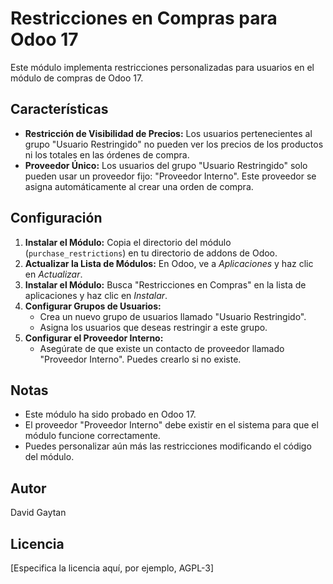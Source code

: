 # Restricciones en Compras para Odoo 17

Este módulo implementa restricciones personalizadas para usuarios en el módulo de compras de Odoo 17.

## Características

* **Restricción de Visibilidad de Precios:** Los usuarios pertenecientes al grupo "Usuario Restringido" no pueden ver los precios de los productos ni los totales en las órdenes de compra.
* **Proveedor Único:** Los usuarios del grupo "Usuario Restringido" solo pueden usar un proveedor fijo: "Proveedor Interno". Este proveedor se asigna automáticamente al crear una orden de compra.

## Configuración

1. **Instalar el Módulo:** Copia el directorio del módulo (`purchase_restrictions`) en tu directorio de addons de Odoo.
2. **Actualizar la Lista de Módulos:** En Odoo, ve a *Aplicaciones* y haz clic en *Actualizar*.
3. **Instalar el Módulo:** Busca "Restricciones en Compras" en la lista de aplicaciones y haz clic en *Instalar*.
4. **Configurar Grupos de Usuarios:**
    * Crea un nuevo grupo de usuarios llamado "Usuario Restringido".
    * Asigna los usuarios que deseas restringir a este grupo.
5. **Configurar el Proveedor Interno:**
    * Asegúrate de que existe un contacto de proveedor llamado "Proveedor Interno". Puedes crearlo si no existe.

## Notas

* Este módulo ha sido probado en Odoo 17.
* El proveedor "Proveedor Interno" debe existir en el sistema para que el módulo funcione correctamente.
* Puedes personalizar aún más las restricciones modificando el código del módulo.

## Autor

David Gaytan

## Licencia

[Especifica la licencia aquí, por ejemplo, AGPL-3]